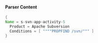 #### Parser Content
```Java
{
Name = s-svn-app-activity-5
  Product = Apache Subversion
  Conditions = [ """"PROPFIND /svn/""" ]
}
```